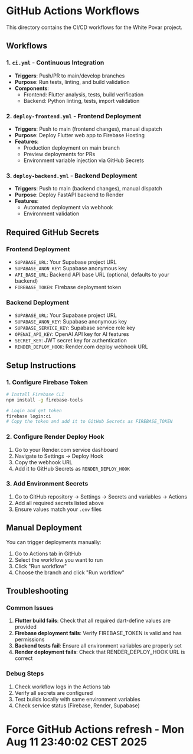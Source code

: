 # GitHub Actions Workflows

This directory contains the CI/CD workflows for the White Povar project.

## Workflows

### 1. `ci.yml` - Continuous Integration
- **Triggers**: Push/PR to main/develop branches
- **Purpose**: Run tests, linting, and build validation
- **Components**:
  - Frontend: Flutter analysis, tests, build verification
  - Backend: Python linting, tests, import validation

### 2. `deploy-frontend.yml` - Frontend Deployment
- **Triggers**: Push to main (frontend changes), manual dispatch
- **Purpose**: Deploy Flutter web app to Firebase Hosting
- **Features**:
  - Production deployment on main branch
  - Preview deployments for PRs
  - Environment variable injection via GitHub Secrets

### 3. `deploy-backend.yml` - Backend Deployment  
- **Triggers**: Push to main (backend changes), manual dispatch
- **Purpose**: Deploy FastAPI backend to Render
- **Features**:
  - Automated deployment via webhook
  - Environment validation

## Required GitHub Secrets

### Frontend Deployment
- `SUPABASE_URL`: Your Supabase project URL
- `SUPABASE_ANON_KEY`: Supabase anonymous key
- `API_BASE_URL`: Backend API base URL (optional, defaults to your backend)
- `FIREBASE_TOKEN`: Firebase deployment token

### Backend Deployment
- `SUPABASE_URL`: Your Supabase project URL
- `SUPABASE_ANON_KEY`: Supabase anonymous key  
- `SUPABASE_SERVICE_KEY`: Supabase service role key
- `OPENAI_API_KEY`: OpenAI API key for AI features
- `SECRET_KEY`: JWT secret key for authentication
- `RENDER_DEPLOY_HOOK`: Render.com deploy webhook URL

## Setup Instructions

### 1. Configure Firebase Token
```bash
# Install Firebase CLI
npm install -g firebase-tools

# Login and get token
firebase login:ci
# Copy the token and add it to GitHub Secrets as FIREBASE_TOKEN
```

### 2. Configure Render Deploy Hook
1. Go to your Render.com service dashboard
2. Navigate to Settings → Deploy Hook
3. Copy the webhook URL
4. Add it to GitHub Secrets as `RENDER_DEPLOY_HOOK`

### 3. Add Environment Secrets
1. Go to GitHub repository → Settings → Secrets and variables → Actions
2. Add all required secrets listed above
3. Ensure values match your `.env` files

## Manual Deployment

You can trigger deployments manually:
1. Go to Actions tab in GitHub
2. Select the workflow you want to run
3. Click "Run workflow"
4. Choose the branch and click "Run workflow"

## Troubleshooting

### Common Issues

1. **Flutter build fails**: Check that all required dart-define values are provided
2. **Firebase deployment fails**: Verify FIREBASE_TOKEN is valid and has permissions
3. **Backend tests fail**: Ensure all environment variables are properly set
4. **Render deployment fails**: Check that RENDER_DEPLOY_HOOK URL is correct

### Debug Steps
1. Check workflow logs in the Actions tab
2. Verify all secrets are configured
3. Test builds locally with same environment variables
4. Check service status (Firebase, Render, Supabase)
# Force GitHub Actions refresh - Mon Aug 11 23:40:02 CEST 2025
